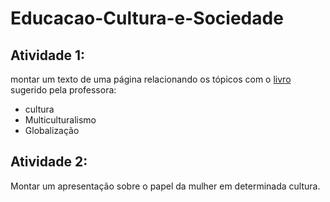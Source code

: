# Educacao-Cultura-e-Sociedade

## Atividade 1:
montar um texto de uma página relacionando os tópicos com o [livro](https://1drv.ms/b/s!Aue_N9XK0vCkgZMY_x1qHHK2gWuBTA) sugerido pela professora:
- cultura
- Multiculturalismo
- Globalização

## Atividade 2:
Montar um apresentação sobre o papel da mulher em determinada cultura.
